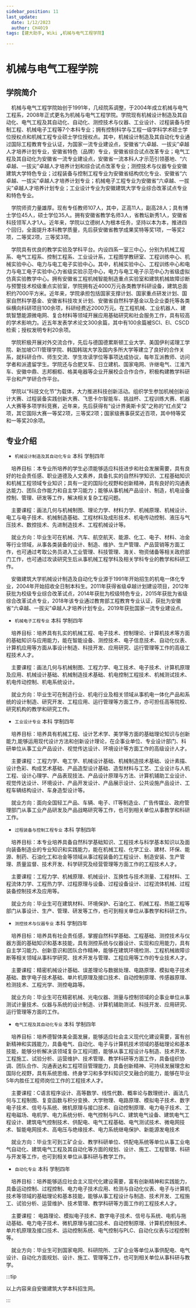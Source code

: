 ```yaml
---
sidebar_position: 11
last_update:
  date: 1/12/2023
  author: CH4019
tags: [建大助手, Wiki ,机械与电气工程学院]

---
```


# 机械与电气工程学院

## 学院简介

&emsp;机械与电气工程学院始创于1991年，几经院系调整，于2004年成立机械与电气工程系，2008年正式更名为机械与电气工程学院。学院现有机械设计制造及其自动化、电气工程及其自动化、自动化、测控技术与仪器、工业设计、过程装备与控制工程、机械电子工程等7个本科专业；拥有控制科学与工程一级学科学术硕士学位授权点和机械工程专业硕士学位授权点。其中，机械设计制造及其自动化专业通过国际工程教育专业认证，为国家一流专业建设点，安徽省“六卓越、一拔尖”卓越人才培养计划专业，安徽省特色（品牌）专业，安徽省综合试点改革专业；电气工程及其自动化为安徽省一流专业建设点，安徽省一流本科人才示范引领基地、“六卓越、一拔尖”卓越人才培养计划和综合试点改革专业；测控技术与仪器专业安徽建筑大学特色专业；过程装备与控制工程专业为安徽省结构优化专业、安徽省“六卓越、一拔尖”卓越人才培养计划专业；机械电子工程专业为安徽省“六卓越、一拔尖”卓越人才培养计划专业；工业设计专业为安徽建筑大学专业综合改革试点专业和特色专业。

&emsp;学院师资力量雄厚。现有专任教师107人，其中，正高11人，副高28人；具有博士学位45人，硕士学位35人。拥有安徽省教学名师3人，省教坛新秀1人，安徽省科技领军人才1人。近年来，学院以立德树人为根本任务，坚持以本为本，推进四个回归，全面提升本科教学质量，先后获安徽省教学成果奖特等奖1项，一等奖2项，二等奖2项，三等奖3项。

&emsp;学院具有优良的教学实验及学科平台。内设四系一室三中心，分别为机械工程系、电气工程系、控制工程系、工业设计系，工程图学教研室、工程训练中心、机械实验中心、电力与电工电子实验中心。其中，机械实验中心、工程训练中心和电力与电工电子实验中心为省级实验示范中心，电力与电工电子示范中心为省级虚拟仿真实验教学中心。拥有安徽省工程机械智能制造重点实验室和建筑机械故障诊断与预警技术校级重点实验室，学院拥有近4000万元各类教学科研设备，建筑总面积约7000平方米。近年来，学院承担包括国家支撑计划、国家重点研发计划、国家自然科学基金、安徽省科技攻关计划、安徽省自然科学基金以及企业委托等各类纵横向科研项目100余项，科研经费近2000万元。在工程机械、工业机器人、建筑智慧能源微电网、复合材料等领域开展应用基础研究和社会服务工作，具有较高的学术影响力。近五年发表学术论文300余篇，其中有100余篇被SCI、EI、CSCD检索；授权发明专利20余项。

&emsp;学院积极开展对外交流合作，先后与德国德累斯顿工业大学、美国伊利诺理工学院、新加坡CITI管理学院、韩国韩瑞大学及国内多所大学等建立了良好的合作关系，就科研合作、师生交流、学生攻读学位等事项达成协议，每年互派教师、访问学者和派遣留学生。学院还与合肥叉车、日立建机、国家电网、许继电气、江淮汽车、安徽中鼎、志邦橱柜、格美电器等企业开展校企合作合作，积极构建教学科研平台和产学研合作平台。

&emsp;学院以“科技文化节”为载体，大力推进科技创新活动。组织学生参加机械创新设计大赛、过程装备实践创新大赛、飞思卡尔智能车、挑战杯、工程训练大赛、机器人大赛等多项学科竞赛，近年来，先后获得有“设计界奥斯卡奖”之称的“红点奖”2项，其它国际大赛一等奖2项，三等奖2项；国家级赛事获奖近百项，其中特等奖和一等奖20余项。

## 专业介绍

- `机械设计制造及其自动化专业`  本科  学制四年

&emsp;培养目标：本专业所培养的学生必须能够适应科技进步和社会发展需要，具有良好的社会责任感、职业道德及人文素养，具备扎实的自然科学知识、工程基础知识和机械工程领域专业知识；具有一定的国际化视野和创新精神，具有良好的沟通表达能力、团队合作能力和自主学习能力；能够从事机械产品设计、制造，机电设备控制、管理、研发等工作，解决相关复杂工程问题。

&emsp;主要课程：画法几何与机械制图、理论力学、材料力学、机械原理、机械设计、电工与电子技术、机械制造基础、工程材料及成形技术、机电传动控制、液压与气压技术、数控技术、先进制造技术、工程机械设计等。

&emsp;就业方向：毕业生可在机械、汽车、航空航天、能源、化工、电子、材料、冶金等行业领域，从事各类装备的设计、制造、维护、生产管理、产品营销等方面工作，也可通过考取公务员进入工业管理、科技管理、海关、物资储备等相关政府部门工作，也可通过攻读研究生后从事机械工程学科及相关学科专业的教学和科研工作。

&emsp;安徽建筑大学机械设计制造及自动化专业源于1991年开始招生的机电一体化专业，2004年开始招收全日制本科生。2011年获得省级卓越计划建设项目，2012年获批为校级专业综合改革试点，2014年获批为校级特色专业，2015年获批为省级综合改革试点专业，2018年该专业通过教育部工程教育专业认证，获批为安徽省“六卓越、一拔尖”卓越人才培养计划专业。2019年获批国家一流专业建设点。

- `机械电子工程专业`  本科  学制四年

&emsp;培养目标：培养具有扎实的机械工程、电子技术、控制理论、计算机技术等方面的基础知识与应用能力，能在智能设备、测控技术、电子信息技术、自动化仪表、计算机应用等方面从事设计制造、科技开发、应用研究、运行管理等工作的高级工程技术人才。

&emsp;主要课程：画法几何与机械制图、工程力学、电工技术、电子技术、计算机原理及应用、机械设计基础、机械制造技术基础、机电控制工程技术、机械测试技术、机电传动控制、机电系统设计。

&emsp;就业方向：毕业生可在制造行业、机电行业及相关领域从事机电一体化产品和系统的设计制造、研究开发、工程应用、运行管理等方面工作，亦可担任高等院校、研究机构的教学和研究工作。

- `工业设计专业`  本科  学制四年

&emsp;培养目标：培养具有机械工程、设计艺术学、美学等方面的基础理论知识与创新能力,能够运用现代设计方法和创新设计理论，在企事业单位、专业设计部门、科研单位从事工业产品设计、视觉传达设计、环境设计等方面工作的高级设计人才。

&emsp;主要课程：工程力学、电工学、机械设计基础、机械制造技术基础、设计素描、设计色彩、构成艺术基础、产品造型设计基础、造型材料与工艺、工业设计与人机工程、设计心理学、产品表现技法、产品设计原理与方法、计算机辅助工业设计、视觉传达设计、环境设计、产品开发设计、产品展示设计、公共设施产品设计、工程车辆结构设计、车身造型设计等。

&emsp;就业方向：面向全国轻工产品、车辆、电子、IT等制造业、广告传媒业、政府管理部门从事工业产品研发及产品战略研究等工作，也可到相关单位从事教学和科研工作。

- `过程装备与控制工程专业`  本科  学制四年

&emsp;培养目标：本专业培养具备自然科学基础知识、工程技术与科学基本知识以及面向装备制造业的专业知识和实践能力，能在机械工程、化学工业、建材、环保、能源、制药、石油化工和冶金等领域从事过程装备的工程设计、制造安装、生产管理、质量监督、技术开发、科学研究及经营管理等方面工作的工程技术人才。

&emsp;主要课程：工程力学、机械原理、机械设计、互换性与技术测量、工程材料、工程流体力学、工程热力学、过程原理与设备、过程设备设计、过程流体机械、过程装备控制技术及应用等。

&emsp;就业方向：毕业生可在建筑材料、环境保护、石油化工、机械工程、热能工程等部门从事设计、生产、管理、研发等工作，也可到相关单位从事教学和科研工作。

- `测控技术与仪器专业`  本科  学制四年

&emsp;培养目标：培养具有社会责任感，掌握自然科学基础、工程基础、测控技术与仪器方面的基础知识和基本技能，具有测控系统与仪器设计、实现和应用能力，具有自主学习能力、创新意识和团队合作精神，能够在建筑环境检测、工程机械故障诊断等相关领域从事科学研究、技术开发与管理、工程应用等工作的专业技术人才。

&emsp;主要课程：精密机械设计基础、误差理论与数据处理、电路原理、模拟电子技术基础、数字电子技术基础、单片机原理及接口技术、自动控制原理、传感器原理、检测技术、工程光学、测控电路等。

&emsp;就业方向：毕业生可在精密机械、光电仪器、测量与控制领域的企事业单位从事测试计量技术、仪器与系统的设计制造、计算机辅助测试、科技开发、应用研究、运行管理等方面的工作。

- `电气工程及其自动化专业` 本科  学制四年

&emsp;培养目标：培养德智体美全面发展，能够适应社会主义现代化建设需要，富有创新精神和实践能力，具备电气、自动化、电子与计算机技术领域的基础理论和基本技能，能够分析解决该领域复杂工程问题，能够从事工程设计与制造、技术开发、工程施工、试验分析、运营维护、技术管理、教学科研等方面工作，具备组织协调、团队合作、沟通表达和工程项目管理能力，具备创新精神、可持续发展理念和国际化视野，具有系统思维、终身学习和多学科知识交叉融合的能力，能够在毕业5年内胜任工程师岗位工作的工程技术人才。

&emsp;主要课程：C语言程序设计、高等数学、线性代数、概率论与数理统计、画法几何与工程制图、复变函数与积分变换、大学物理、电路原理、模拟电子技术、数字电子技术、信号与系统、微机原理与接口技术、自动控制原理、电力电子技术、工程电磁场、电机学、电力系统分析、电气控制与PLC、建筑电气设备、建筑电气工程设计、建筑电气控制技术、供配电、电气工程基础、电气测试技术、微电网技术、智能电网技术、高电压与绝缘技术、电力系统继电保护、新能源发电技术

&emsp;就业方向：毕业生可到工矿企业、教学科研单位、供配电系统等单位从事工业电气自动化、建筑电气工程及其自动化等方面的规划、设计、施工、工程管理、科研与开发等工作，也可到相关单位从事科研与教学工作。

- `自动化专业`  本科  学制四年

&emsp;培养目标：培养能够适应社会主义现代化建设需要，富有创新精神和实践能力，具备运动控制、过程控制、电力电子技术应用、检测与自动化仪表、电子与计算机技术等领域的基础理论和基本技能，能够从事工程设计与制造、技术开发、工程施工、试验分析、运营维护、技术管理、教学科研等方面工作的工程技术人才。

&emsp;主要课程： 电路理论、模拟电子技术、数字电子技术、信号与系统、电机与拖动基础、电力电子技术、微机原理与接口技术、自动控制原理、计算机控制技术、单片机原理及接口技术、运动控制系统、电气控制与PLC、自动化仪表与过程控制等。

&emsp;就业方向：毕业生可到国家电网、科研院所、工矿企业等单位从事供配电、电气设计、自动化方面规划、设计、施工、管理等工作，也可到相关单位从事科研与教学。

:::tip

以上内容来自安徽建筑大学本科招生网。

:::
